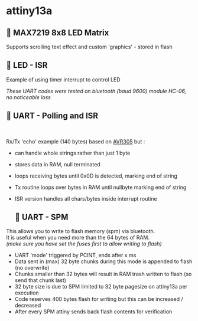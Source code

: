 # attiny13a

  ## 💾 MAX7219 8x8 LED Matrix </b> <br>

Supports scrolling text effect and custom 'graphics' - stored in flash


  ## 💾 LED - ISR </b> <br>

Example of using timer interrupt to control LED

*These UART codes were tested on bluetooth (baud 9600) module HC-06, no noticeable loss*<br>

  ## 💾 UART - Polling and ISR </b> 
<br>
  
Rx/Tx 'echo' example (140 bytes) based on [AVR305](https://ww1.microchip.com/downloads/en/AppNotes/doc0952.pdf) but :
<br>
* can handle whole strings rather than just 1 byte
* stores data in RAM, null terminated
* loops receiving bytes until 0x0D is detected, marking end of string
* Tx routine loops over bytes in RAM until nullbyte marking end of string
* ISR version handles all chars/bytes inside interrupt routine

  ## 💾 UART - SPM </b> 

This allows you to write to flash memory (spm) via bluetooth. <br>
It is useful when you need more than the 64 bytes of RAM.<br>
*(make sure you have set the fuses first to allow writing to flash)*<br>

- UART 'mode' triggered by PCINT, ends after x ms
- Data sent in (max) 32 byte chunks during this mode is appended to flash (no overwrite)
- Chunks smaller than 32 bytes will result in RAM trash written to flash (so send that chunk last)
- 32 byte size is due to SPM limited to 32 byte pagesize on attiny13a per execution
- Code reserves 400 bytes flash for writing but this can be increased / decreased
- After every SPM attiny sends back flash contents for verification




